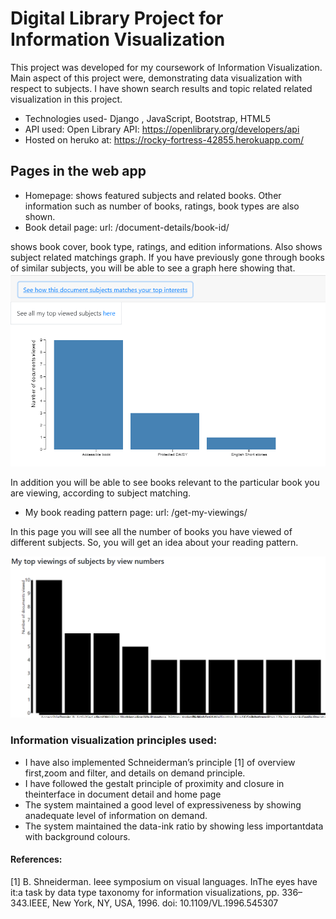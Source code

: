 # Digital Library Project for Information Visualization
This project was developed for my coursework of Information Visualization. Main aspect of this project were, demonstrating data visualization with respect to subjects. I have shown 
search results and topic related related visualization in this project.
- Technologies used- Django , JavaScript, Bootstrap, HTML5
- API used: Open Library API: https://openlibrary.org/developers/api
- Hosted on heruko at: https://rocky-fortress-42855.herokuapp.com/
## Pages in the web app
- Homepage: shows featured subjects and related books. Other information such as number of books, ratings, book types are also shown.
- Book detail page: url: /document-details/book-id/

shows book cover, book type, ratings, and edition informations. Also shows subject related matchings graph. If you have previously gone through books of similar subjects,
you will be able to see a graph here showing that.
<img src="/media-resources/screenshot-subject-match-graph.PNG" width="550">


In addition you will be able to see books relevant to the particular book you are viewing, according to subject matching.
- My book reading pattern page: url: /get-my-viewings/

In this page you will see all the number of books you have viewed of different subjects. So, you will get an idea about your reading pattern.

<img src="/media-resources/screenshot-my-top-book-viewings.PNG" width="550">

### Information visualization principles used:
- I have also implemented Schneiderman’s principle [1] of overview first,zoom and filter, and details on demand principle.
- I have followed the gestalt principle of proximity and closure in theinterface in document detail and home page
- The system maintained a good level of expressiveness by showing anadequate level of information on demand. 
- The system maintained the data-ink ratio by showing less importantdata with background colours.

#### References:
[1] B. Shneiderman. Ieee symposium on visual languages. InThe eyes have it:a task by data type taxonomy for information visualizations, pp. 336–343.IEEE, New York, NY, USA, 1996. doi: 10.1109/VL.1996.545307
